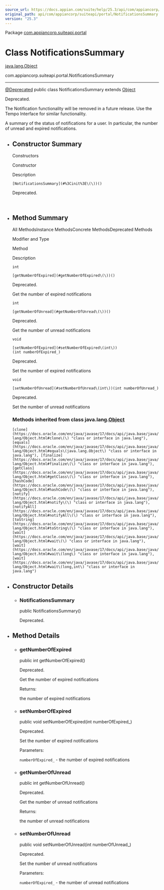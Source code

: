 ```yaml
---
source_url: https://docs.appian.com/suite/help/25.3/api/com/appiancorp/suiteapi/portal/NotificationsSummary.html
original_path: api/com/appiancorp/suiteapi/portal/NotificationsSummary.html
version: "25.3"
---
```


Package [com.appiancorp.suiteapi.portal](package-summary.html)

# Class NotificationsSummary

[java.lang.Object](https://docs.oracle.com/en/java/javase/17/docs/api/java.base/java/lang/Object.html "class or interface in java.lang")

com.appiancorp.suiteapi.portal.NotificationsSummary

* * *

[@Deprecated](https://docs.oracle.com/en/java/javase/17/docs/api/java.base/java/lang/Deprecated.html "class or interface in java.lang") public class NotificationsSummary extends [Object](https://docs.oracle.com/en/java/javase/17/docs/api/java.base/java/lang/Object.html "class or interface in java.lang")

Deprecated.

The Notification functionality will be removed in a future release. Use the Tempo Interface for similar functionality.

A summary of the status of notifications for a user. In particular, the number of unread and expired notifications.

-   ## Constructor Summary

    Constructors

    Constructor

    Description

    `[NotificationsSummary](#%3Cinit%3E\(\))()`

    Deprecated.

     

-   ## Method Summary

    All MethodsInstance MethodsConcrete MethodsDeprecated Methods

    Modifier and Type

    Method

    Description

    `int`

    `[getNumberOfExpired](#getNumberOfExpired\(\))()`

    Deprecated.

    Get the number of expired notifications

    `int`

    `[getNumberOfUnread](#getNumberOfUnread\(\))()`

    Deprecated.

    Get the number of unread notifications

    `void`

    `[setNumberOfExpired](#setNumberOfExpired\(int\))(int numberOfExpired_)`

    Deprecated.

    Set the number of expired notifications

    `void`

    `[setNumberOfUnread](#setNumberOfUnread\(int\))(int numberOfUnread_)`

    Deprecated.

    Set the number of unread notifications

    ### Methods inherited from class java.lang.[Object](https://docs.oracle.com/en/java/javase/17/docs/api/java.base/java/lang/Object.html "class or interface in java.lang")

    `[clone](https://docs.oracle.com/en/java/javase/17/docs/api/java.base/java/lang/Object.html#clone\(\) "class or interface in java.lang"), [equals](https://docs.oracle.com/en/java/javase/17/docs/api/java.base/java/lang/Object.html#equals\(java.lang.Object\) "class or interface in java.lang"), [finalize](https://docs.oracle.com/en/java/javase/17/docs/api/java.base/java/lang/Object.html#finalize\(\) "class or interface in java.lang"), [getClass](https://docs.oracle.com/en/java/javase/17/docs/api/java.base/java/lang/Object.html#getClass\(\) "class or interface in java.lang"), [hashCode](https://docs.oracle.com/en/java/javase/17/docs/api/java.base/java/lang/Object.html#hashCode\(\) "class or interface in java.lang"), [notify](https://docs.oracle.com/en/java/javase/17/docs/api/java.base/java/lang/Object.html#notify\(\) "class or interface in java.lang"), [notifyAll](https://docs.oracle.com/en/java/javase/17/docs/api/java.base/java/lang/Object.html#notifyAll\(\) "class or interface in java.lang"), [toString](https://docs.oracle.com/en/java/javase/17/docs/api/java.base/java/lang/Object.html#toString\(\) "class or interface in java.lang"), [wait](https://docs.oracle.com/en/java/javase/17/docs/api/java.base/java/lang/Object.html#wait\(\) "class or interface in java.lang"), [wait](https://docs.oracle.com/en/java/javase/17/docs/api/java.base/java/lang/Object.html#wait\(long\) "class or interface in java.lang"), [wait](https://docs.oracle.com/en/java/javase/17/docs/api/java.base/java/lang/Object.html#wait\(long,int\) "class or interface in java.lang")`

-   ## Constructor Details

    -   ### NotificationsSummary

        public NotificationsSummary()

        Deprecated.

-   ## Method Details

    -   ### getNumberOfExpired

        public int getNumberOfExpired()

        Deprecated.

        Get the number of expired notifications

        Returns:

        the number of expired notifications

    -   ### setNumberOfExpired

        public void setNumberOfExpired(int numberOfExpired\_)

        Deprecated.

        Set the number of expired notifications

        Parameters:

        `numberOfExpired_` - the number of expired notifications

    -   ### getNumberOfUnread

        public int getNumberOfUnread()

        Deprecated.

        Get the number of unread notifications

        Returns:

        the number of unread notifications

    -   ### setNumberOfUnread

        public void setNumberOfUnread(int numberOfUnread\_)

        Deprecated.

        Set the number of unread notifications

        Parameters:

        `numberOfExpired_` - the number of unread notifications